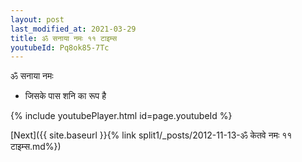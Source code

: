 ```yaml
---
layout: post
last_modified_at: 2021-03-29
title: ॐ सनाया नमः ११ टाइम्स
youtubeId: Pq8ok85-7Tc
---
```

 
 
 ॐ सनाया नमः  
 
 -  जिसके पास शनि का रूप है 
 
  
 
  
 
 
 
 
 
 


{% include youtubePlayer.html id=page.youtubeId %}
 
[Next]({{ site.baseurl }}{% link  split1/_posts/2012-11-13-ॐ केतवे नमः ११ टाइम्स.md%})
 
